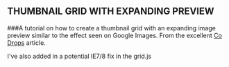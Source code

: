 ## THUMBNAIL GRID WITH EXPANDING PREVIEW
###A tutorial on how to create a thumbnail grid with an expanding image preview similar to the effect seen on Google Images.
From the excellent [Co Drops](http://tympanus.net/codrops/2013/03/19/thumbnail-grid-with-expanding-preview/) article.

I've also added in a potential IE7/8 fix in the grid.js
